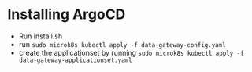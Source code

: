 # Installing ArgoCD
- Run install.sh
- run `sudo microk8s kubectl apply -f data-gateway-config.yaml`
- create the applicationset by running `sudo microk8s kubectl apply -f data-gateway-applicationset.yaml` 
